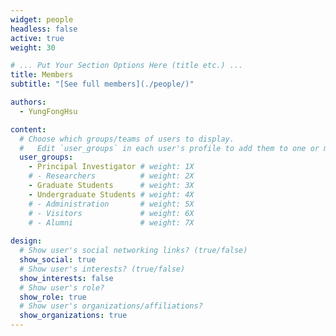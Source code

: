 ```yaml
---
widget: people
headless: false
active: true
weight: 30

# ... Put Your Section Options Here (title etc.) ...
title: Members
subtitle: "[See full members](./people/)"

authors:
  - YungFongHsu

content:
  # Choose which groups/teams of users to display.
  #   Edit `user_groups` in each user's profile to add them to one or more of these groups.
  user_groups:
    - Principal Investigator # weight: 1X
    # - Researchers          # weight: 2X
    - Graduate Students      # weight: 3X
    - Undergraduate Students # weight: 4X
    # - Administration       # weight: 5X
    # - Visitors             # weight: 6X
    # - Alumni               # weight: 7X
    
design:
  # Show user's social networking links? (true/false)
  show_social: true
  # Show user's interests? (true/false)
  show_interests: false
  # Show user's role?
  show_role: true
  # Show user's organizations/affiliations?
  show_organizations: true
---
```


